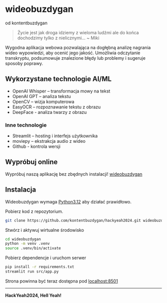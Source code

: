 # wideobuzdygan
od kontentbuzdygan

> Życie jest jak droga
> idziemy z wieloma ludźmi
> ale do końca dochodzimy tylko z nielicznymi...
> ~ Miki

Wygodna aplikacja webowa pozwalająca na dogłębną analizę nagrania wideo wypowiedzi, aby ocenić jego jakość. Umożliwia odczytanie transkryptu, podsumowuje znalezione błędy lub problemy i sugeruje sposoby poprawy.

## Wykorzystane technologie AI/ML
- OpenAI Whisper – transformacja mowy na tekst
- OpenAI GPT – analiza tekstu
- OpenCV – wizja komputerowa
- EasyOCR – rozpoznawanie tekstu z obrazu
- DeepFace - analiza twarzy z obrazu
### Inne technologie
- Streamlit – hosting i interfejs użytkownika
- moviepy – ekstrakcja audio z wideo
- Github - kontrola wersji

## Wypróbuj online
Wypróbuj naszą aplikację bez zbędnych instalacji!
[wideobuzdygan](https://wideobuzdygan.streamlit.app/)

## Instalacja

Wideobuzdygan wymaga [Python3.12](https://www.python.org/downloads/) aby działać prawidłowo.

Pobierz kod z repozytorium.
```sh
git clone https://github.com/kontentbuzdygan/hackyeah2024.git wideobuzdygan
```

Stwórz i aktywuj wirtualne środowisko
```sh
cd wideobuzdygan
python -m venv .venv
source .venv/bin/activate
```

Pobierz dependencje i uruchom serwer
```sh
pip install -r requirements.txt
streamlit run src/app.py
```

Strona powinna być teraz dostępna pod [localhost:8501](http://localhost:8501/)

---
**HackYeah2024, Hell Yeah!**

